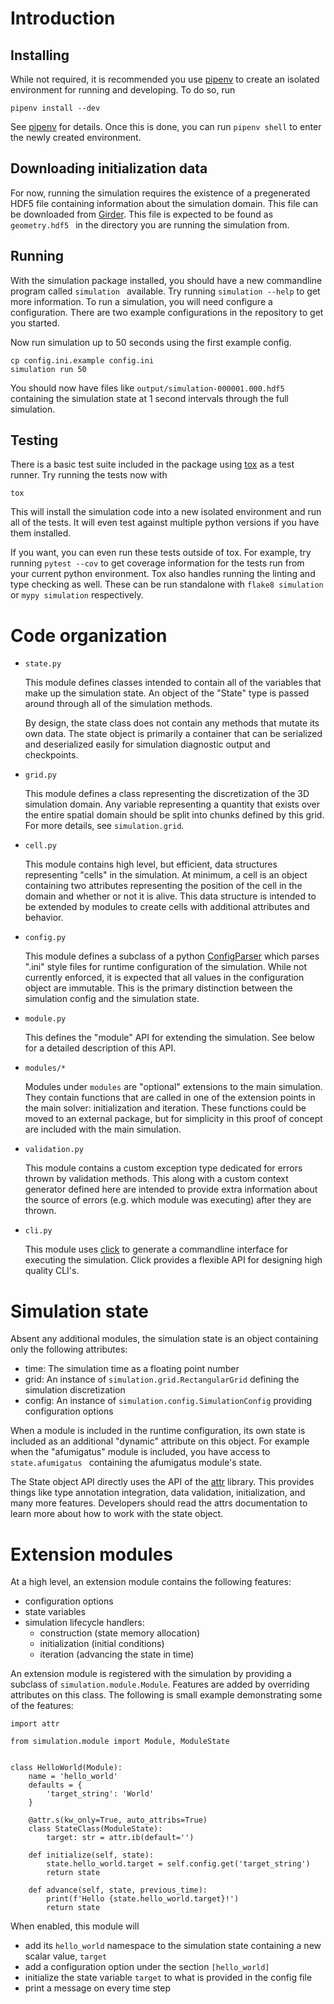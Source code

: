 # Introduction

## Installing

While not required, it is recommended you use
[pipenv](https://github.com/pypa/pipenv) to create an isolated environment for
running and developing.  To do so, run

    pipenv install --dev

See [pipenv](https://pipenv.kennethreitz.org/) for details.  Once this is done,
you can run `pipenv shell` to enter the newly created environment.

## Downloading initialization data

For now, running the simulation requires the existence of a pregenerated HDF5
file containing information about the simulation domain.  This file can be
downloaded from
[Girder](https://data.nutritionallungimmunity.org/api/v1/file/5dc778b2ef2e2603553c5a12/download).
This file is expected to be found as `geometry.hdf5 ` in the directory you
are running the simulation from.

## Running

With the simulation package installed, you should have a new commandline
program called `simulation ` available.  Try running `simulation --help` to get
more information.  To run a simulation, you will need configure a configuration.
There are two example configurations in the repository to get you started.

Now run simulation up to 50 seconds using the first example config.

    cp config.ini.example config.ini
    simulation run 50

You should now have files like `output/simulation-000001.000.hdf5` containing
the simulation state at 1 second intervals through the full simulation.

## Testing

There is a basic test suite included in the package using [tox](https://tox.readthedocs.io/en/latest/)
as a test runner.  Try running the tests now with

    tox

This will install the simulation code into a new isolated environment and run
all of the tests.  It will even test against multiple python versions if you
have them installed.

If you want, you can even run these tests outside of tox.  For example, try
running `pytest --cov` to get coverage information for the tests run from your
current python environment.  Tox also handles running the linting and type
checking as well.  These can be run standalone with `flake8 simulation` or
`mypy simulation` respectively.

# Code organization

* `state.py `

    This module defines classes intended to contain all of the variables that
    make up the simulation state.  An object of the "State" type is passed
    around through all of the simulation methods.

    By design, the state class does not contain any methods that mutate its own
    data.  The state object is primarily a container that can be serialized and
    deserialized easily for simulation diagnostic output and checkpoints.

* `grid.py `

    This module defines a class representing the discretization of the 3D
    simulation domain.  Any variable representing a quantity that exists over
    the entire spatial domain should be split into chunks defined by this grid.
    For more details, see `simulation.grid`.

* `cell.py `

    This module contains high level, but efficient, data structures representing
    "cells" in the simulation.  At minimum, a cell is an object containing two
    attributes representing the position of the cell in the domain and whether
    or not it is alive.  This data structure is intended to be extended by
    modules to create cells with additional attributes and behavior.

* `config.py `

    This module defines a subclass of a python
    [ConfigParser](https://docs.python.org/3/library/configparser.html?highlight=configparser#configparser.ConfigParser)
    which parses ".ini" style files for runtime configuration of the
    simulation.  While not currently enforced, it is expected that all values
    in the configuration object are immutable.  This is the primary distinction
    between the simulation config and the simulation state.

* `module.py `

    This defines the "module" API for extending the simulation.  See below for
    a detailed description of this API.

* `modules/* `

    Modules under `modules` are "optional" extensions to the main simulation.
    They contain functions that are called in one of the extension points in
    the main solver: initialization and iteration.  These functions could be
    moved to an external package, but for simplicity in this proof of concept
    are included with the main simulation.

* `validation.py `

    This module contains a custom exception type dedicated for errors thrown by
    validation methods.  This along with a custom context generator defined
    here are intended to provide extra information about the source of errors
    (e.g. which module was executing) after they are thrown.

* `cli.py `

    This module uses [click](https://click.palletsprojects.com/en/7.x/) to generate
    a commandline interface for executing the simulation.  Click provides a flexible
    API for designing high quality CLI's.

# Simulation state

Absent any additional modules, the simulation state is an object containing only the
following attributes:

* time: The simulation time as a floating point number
* grid: An instance of `simulation.grid.RectangularGrid` defining the simulation discretization
* config: An instance of `simulation.config.SimulationConfig` providing configuration options

When a module is included in the runtime configuration, its own state is
included as an additional "dynamic" attribute on this object.  For example when
the "afumigatus" module is included, you have access to `state.afumigatus `
containing the afumigatus module's state.

The State object API directly uses the API of the [attr](https://www.attrs.org)
library.  This provides things like type annotation integration, data
validation, initialization, and many more features.  Developers should read the
attrs documentation to learn more about how to work with the state object.

# Extension modules

At a high level, an extension module contains the following features:

* configuration options
* state variables
* simulation lifecycle handlers:
  * construction (state memory allocation)
  * initialization (initial conditions)
  * iteration (advancing the state in time)

An extension module is registered with the simulation by providing a subclass
of `simulation.module.Module`.  Features are added by overriding attributes on
this class.  The following is small example demonstrating some of the features:

    import attr

    from simulation.module import Module, ModuleState


    class HelloWorld(Module):
        name = 'hello_world'
        defaults = {
            'target_string': 'World'
        }

        @attr.s(kw_only=True, auto_attribs=True)
        class StateClass(ModuleState):
            target: str = attr.ib(default='')

        def initialize(self, state):
            state.hello_world.target = self.config.get('target_string')
            return state

        def advance(self, state, previous_time):
            print(f'Hello {state.hello_world.target}!')
            return state

When enabled, this module will

* add its `hello_world` namespace to the simulation state containing a new
  scalar value, `target`
* add a configuration option under the section `[hello_world]`
* initialize the state variable `target` to what is provided in the
  config file
* print a message on every time step
